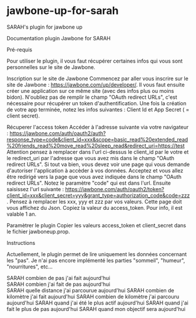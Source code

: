 jawbone-up-for-sarah
====================

SARAH's plugin for jawbone up

Documentation plugin Jawbone for SARAH

Pr&eacute;-requis


Pour utiliser le plugin, il vous faut r&eacute;cup&eacute;rer certaines infos qui vous sont personnelles sur le site de Jawbone.

Inscription sur le site de Jawbone
Commencez par aller vous inscrire sur le site de Jawbone : https://jawbone.com/up/developer/.
Il vous faut ensuite cr&eacute;er une application sur ce m&ecirc;me site (avec des infos plus ou moins bidon).
N'oubliez pas de remplir le champ "OAuth redirect URLs", c'est n&eacute;cessaire pour r&eacute;cup&eacute;rer un token d'authentification.
Une fois la cr&eacute;ation de votre app termin&eacute;e, notez les infos suivantes : Client Id et App Secret ( = client secret).

R&eacute;cuperer l'access token
Acc&eacute;der &agrave; l'adresse suivante via votre navigateur : https://jawbone.com/auth/oauth2/auth?response_type=code&client_id=xxx&scope=basic_read%20extended_read%20friends_read%20move_read%20sleep_read&redirect_uri=https://test
Attention pensez &agrave; remplacer dans l'url ci-dessus le client_id par le votre et le redirect_uri par l'adresse que vous avez mis dans le champ "OAuth redirect URLs".
Si tout va bien, vous devez voir une page qui vous demande d'autoriser l'application &agrave; acc&egrave;der &agrave; vos donn&eacute;es. Acceptez et vous allez &ecirc;tre redirig&eacute; vers la page que vous avez indiqu&eacute;e dans le champ "OAuth redirect URLs".
Notez le param&egrave;tre "code" qui est dans l'url.
Ensuite saisissez l'url suivante : https://jawbone.com/auth/oauth2/token?client_id=xxx&client_secret=yyy&grant_type=authorization_code&code=zzz.
Pensez &agrave; remplacer les xxx, yyy et zzz par vos valeurs.
Cette page doit vous affichez du Json. Copiez la valeur du access_token. Pour info, il est valable 1 an.

Param&egrave;trer le plugin
Copier les valeurs access_token et client_secret dans le fichier jawboneup.prop.


Instructions

Actuellement, le plugin permet de lire uniquement les donn&eacute;es concernant les "pas". Je n'ai pas encore impl&eacute;ment&eacute; les parties "sommeil", "humeur", "nourritures", etc...

SARAH combien de pas j'ai fait aujourd'hui  
SARAH combien j'ai fait de pas aujourd'hui  
SARAH quelle distance j'ai parcourue aujourd'hui
SARAH combien de kilom&egrave;tre j'ai fait aujourd'hui
SARAH combien de kilom&egrave;tre j'ai parcouru aujourd'hui
SARAH quand j'ai &eacute;t&eacute; le plus actif aujourd'hui
SARAH quand j'ai fait le plus de pas aujourd'hui
SARAH quand mon objectif sera aujourd'hui		
